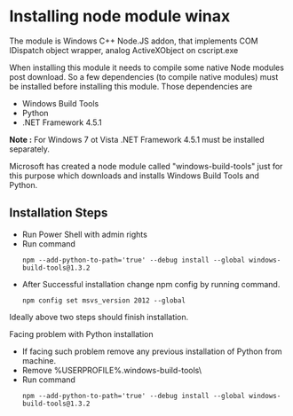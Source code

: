 # Installing node module winax

The module is Windows C++ Node.JS addon, that implements COM IDispatch object wrapper, analog ActiveXObject on cscript.exe

When installing this module it needs to compile some native Node modules post download. So a few dependencies (to compile native modules) must be installed before installing this module. 
Those dependencies are 

- Windows Build Tools
- Python
- .NET Framework 4.5.1

__Note :__  For Windows 7 ot Vista .NET Framework 4.5.1 must be installed separately.

Microsoft has created a node module called "windows-build-tools" just for this purpose which downloads and installs Windows Build Tools and Python.

## Installation Steps

- Run Power Shell with admin rights
- Run command
	```{r, engine='bash', count_lines}
	npm --add-python-to-path='true' --debug install --global windows-build-tools@1.3.2	
	```
- After Successful installation change npm config by running command. 
	```{r, engine='bash', count_lines}
	npm config set msvs_version 2012 --global	
	```


Ideally above two steps should finish installation.  

Facing problem with Python installation

- If facing such problem remove any previous installation of Python from machine.
- Remove %USERPROFILE%\.windows-build-tools\
- Run command 
	```{r, engine='bash', count_lines}
	npm --add-python-to-path='true' --debug install --global windows-build-tools@1.3.2
	```
